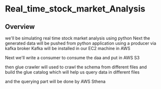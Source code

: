 # Real_time_stock_market_Analysis

## Overview

we'll be simulating real time stock market analysis using python
Next the generated data will be pushed from python application using a producer  via kafka broker
Kafka will be installed in our EC2 machine in AWS

Next we'll write a consumer to consume the daa and put in AWS S3

then glue crawler will used to crawl the schema from different files and build the glue catalog
which will help us query data in different files

and the querying part will be done by AWS Sthena
